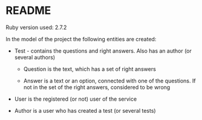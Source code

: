 # README

Ruby version used: 2.7.2

In the model of the project the following entities are created:

* Test - contains the questions and right answers. Also has an author (or several authors)

  * Question is the text, which has a set of right answers

  * Answer is a text or an option, connected with one of the questions.
If not in the set of the right answers, considered to be wrong

* User is the registered (or not) user of the service

* Author is a user who has created a test (or several tests)
